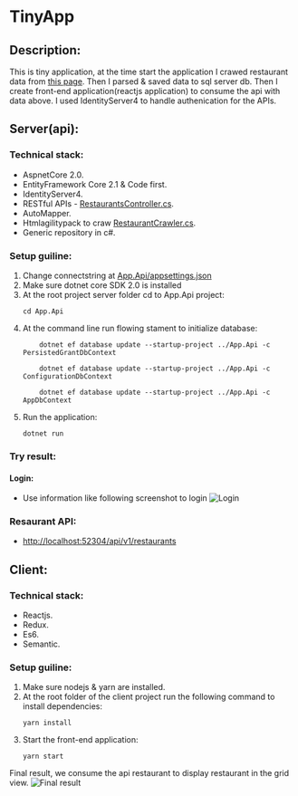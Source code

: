 # TinyApp
## Description:
This is tiny application, at the time start the application I crawed restaurant data from [this page](https://www.tripadvisor.com/Restaurants-g293951-Malaysia.html). Then I parsed & saved data to sql server db. Then I create front-end application(reactjs application) to consume the api with data above. I used IdentityServer4 to handle authenication for the APIs.

## Server(api):
### Technical stack:
- AspnetCore 2.0.
- EntityFramework Core 2.1 & Code first.
- IdentityServer4.
- RESTful APIs - [RestaurantsController.cs](https://github.com/newbiecse/TinyApp/blob/master/Server/App.Api/Controllers/RestaurantsController.cs).
- AutoMapper.
- Htmlagilitypack to craw [RestaurantCrawler.cs](https://github.com/newbiecse/TinyApp/blob/master/Server/App.Core/Services/RestaurantCrawler.cs).
- Generic repository in c#.
### Setup guiline:
1. Change connectstring at [App.Api/appsettings.json](https://github.com/newbiecse/TinyApp/blob/master/Server/App.Api/appsettings.json)
2. Make sure dotnet core SDK 2.0 is installed
3. At the root project server folder cd to App.Api project:
    ```
    cd App.Api
    ```
4. At the command line run flowing stament to initialize database:
    ```
        dotnet ef database update --startup-project ../App.Api -c PersistedGrantDbContext

        dotnet ef database update --startup-project ../App.Api -c ConfigurationDbContext

        dotnet ef database update --startup-project ../App.Api -c AppDbContext
    ```
5. Run the application:
    ```
    dotnet run
    ```
### Try result:
#### Login:
- Use information like following screenshot to login
![Login](https://image.ibb.co/nGouho/login.png)

### Resaurant API:
- [http://localhost:52304/api/v1/restaurants](http://localhost:52304/api/v1/restaurants)

## Client:
### Technical stack:
- Reactjs.
- Redux.
- Es6.
- Semantic.
### Setup guiline:
1. Make sure nodejs & yarn are installed.
2. At the root folder of the client project run the following command to install dependencies:
    ```
    yarn install
    ```
3. Start the front-end application:
    ```
    yarn start
    ```
Final result, we consume the api restaurant to display restaurant in the grid view.
![Final result](https://image.ibb.co/k0tck8/fe.png)
